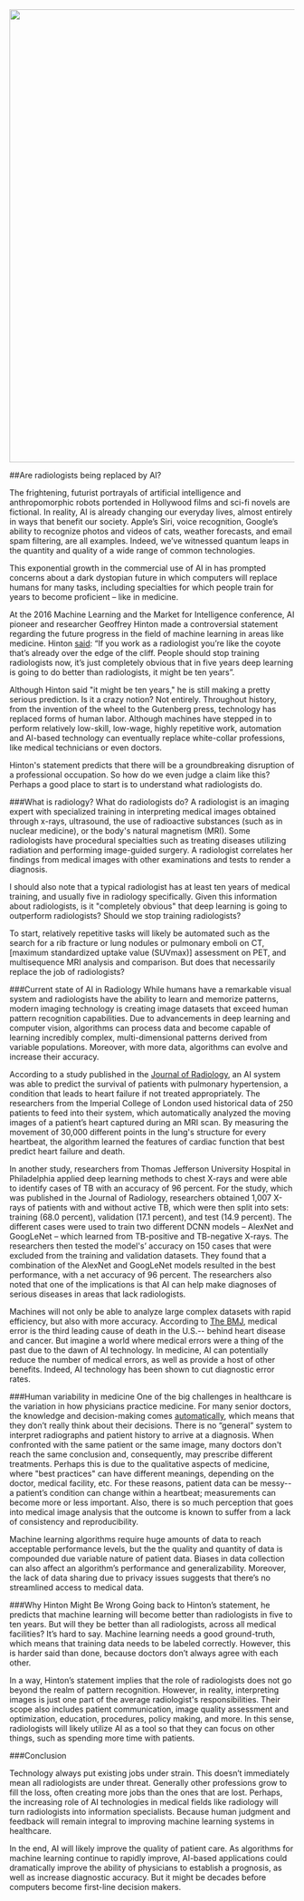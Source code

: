 <img src="src-are-radiologists-being-replace-by-ai.mdthoughts-on-the-chinese-room-problem/Radiologist_in_San_Diego_CA_2010.jpg" width=800 />

##Are radiologists being replaced by AI?
 
The frightening, futurist portrayals of artificial intelligence and anthropomorphic robots portended in Hollywood films and sci-fi novels are fictional. In reality, AI is already changing our everyday lives, almost entirely in ways that benefit our society. Apple’s Siri, voice recognition, Google’s ability to recognize photos and videos of cats, weather forecasts, and email spam filtering, are all examples. Indeed, we’ve witnessed quantum leaps in the quantity and quality of a wide range of common technologies. 
 
This exponential growth in the commercial use of AI in has prompted concerns about a dark dystopian future in which computers will replace humans for many tasks, including specialties for which people train for years to become proficient – like in medicine. 
 
At the 2016 Machine Learning and the Market for Intelligence conference, AI pioneer and researcher Geoffrey Hinton made a controversial statement regarding the future progress in the field of machine learning in areas like medicine. Hinton [said](https://www.youtube.com/watch?v=2HMPRXstSvQ&feature=youtu.be&t=29): 
“If you work as a radiologist you’re like the coyote that’s already over the edge of the cliff. People should stop training radiologists now, it’s just completely obvious that in five years deep learning is going to do better than radiologists, it might be ten years”. 
 
Although Hinton said "it might be ten years," he is still making a pretty serious prediction. Is it a crazy notion? Not entirely. Throughout history, from the invention of the wheel to the Gutenberg press, technology has replaced forms of human labor. Although machines have stepped in to perform relatively low-skill, low-wage, highly repetitive work, automation and AI-based technology can eventually replace white-collar professions, like medical technicians or even doctors.
 
Hinton's statement predicts that there will be a groundbreaking disruption of a professional occupation. So how do we even judge a claim like this? Perhaps a good place to start is to understand what radiologists do.
 
###What is radiology? What do radiologists do?
A radiologist is an imaging expert with specialized training in interpreting medical images obtained through x-rays, ultrasound, the use of radioactive substances (such as in nuclear medicine), or the body's natural magnetism (MRI). Some radiologists have procedural specialties such as treating diseases utilizing radiation and performing image-guided surgery.  A radiologist correlates her findings from medical images with other examinations and tests to render a diagnosis.  
 
I should also note that a typical radiologist has at least ten years of medical training, and usually five in radiology specifically. Given this information about radiologists, is it "completely obvious" that deep learning is going to outperform radiologists? Should we stop training radiologists?
 
To start, relatively repetitive tasks will likely be automated such as the search for a rib fracture or lung nodules or pulmonary emboli on CT, [maximum standardized uptake value (SUVmax)] assessment on PET, and multisequence MRI analysis and comparison. But does that necessarily replace the job of radiologists? 
 
###Current state of AI in Radiology
While humans have a remarkable visual system and radiologists have the ability to learn and memorize patterns, modern imaging technology is creating image datasets that exceed human pattern recognition capabilities. Due to advancements in deep learning and computer vision, algorithms can process data and become capable of learning incredibly complex, multi-dimensional patterns derived from variable populations.  Moreover, with more data, algorithms can evolve and increase their accuracy. 
 
According to a study published in the [Journal of Radiology](http://pubs.rsna.org/doi/full/10.1148/radiol.2016161315), an AI system was able to predict the survival of patients with pulmonary hypertension, a condition that leads to heart failure if not treated appropriately. The researchers from the Imperial College of London used historical data of 250 patients to feed into their system, which automatically analyzed the moving images of a patient’s heart captured during an MRI scan. By measuring the movement of 30,000 different points in the lung's structure for every heartbeat, the algorithm learned the features of cardiac function that best predict heart failure and death. 
 
In another study, researchers from Thomas Jefferson University Hospital in Philadelphia applied deep learning methods to chest X-rays and were able to identify cases of TB with an accuracy of 96 percent. For the study, which was published in the Journal of Radiology, researchers obtained 1,007 X-rays of patients with and without active TB, which were then split into sets: training (68.0 percent), validation (17.1 percent), and test (14.9 percent). The different cases were used to train two different DCNN models – AlexNet and GoogLeNet – which learned from TB-positive and TB-negative X-rays. The researchers then tested the model's’ accuracy on 150 cases that were excluded from the training and validation datasets. They found that a combination of the AlexNet and GoogLeNet models resulted in the best performance, with a net accuracy of 96 percent.  The researchers also noted that one of the implications is that AI can help make diagnoses of serious diseases in areas that lack radiologists.
 
Machines will not only be able to analyze large complex datasets with rapid efficiency, but also with more accuracy. According to [The BMJ](http://www.bmj.com/content/353/bmj.i2139), medical error is the third leading cause of death in the U.S.-- behind heart disease and cancer. But imagine a world where medical errors were a thing of the past due to the dawn of AI technology. In medicine, AI can potentially reduce the number of medical errors, as well as provide a host of other benefits. Indeed, AI technology has been shown to cut diagnostic error rates. 
 
###Human variability in medicine
One of the big challenges in healthcare is the variation in how physicians practice medicine. For many senior doctors, the knowledge and decision-making comes [automatically](https://www.ncbi.nlm.nih.gov/pubmed/2261032), which means that they don’t really think about their decisions. There is no “general” system to interpret radiographs and patient history to arrive at a diagnosis. When confronted with the same patient or the same image, many doctors don't reach the same conclusion and, consequently, may prescribe different treatments. Perhaps this is due to the qualitative aspects of medicine, where "best practices" can have different meanings, depending on the doctor, medical facility, etc. For these reasons, patient data can be messy-- a patient’s condition can change within a heartbeat; measurements can become more or less important. Also, there is so much perception that goes into medical image analysis that the outcome is known to suffer from a lack of consistency and reproducibility. 
 
Machine learning algorithms require huge amounts of data to reach acceptable performance levels, but the the quality and quantity of data is compounded due variable nature of patient data. Biases in data collection can also affect an algorithm’s performance and generalizability. Moreover, the lack of data sharing due to privacy issues suggests that there’s no streamlined access to medical data.
 
###Why Hinton Might Be Wrong
Going back to Hinton’s statement, he predicts that machine learning will become better than radiologists in five to ten years. But will they be better than all radiologists, across all medical facilities? It’s hard to say. Machine learning needs a good ground-truth, which means that training data needs to be labeled correctly. However, this is harder said than done, because doctors don’t always agree with each other. 
 
In a way, Hinton’s statement implies that the role of radiologists does not go beyond the realm of pattern recognition. However, in reality, interpreting images is just one part of the average radiologist's responsibilities. Their scope also includes patient communication, image quality assessment and optimization, education, procedures, policy making, and more. In this sense, radiologists will likely utilize AI as a tool so that they can focus on other things, such as spending more time with patients.
 
###Conclusion
 
Technology always put existing jobs under strain. This doesn’t immediately mean all radiologists are under threat. Generally other professions grow to fill the loss, often creating more jobs than the ones that are lost. Perhaps, the increasing role of AI technologies in medical fields like radiology will turn radiologists into information specialists. Because human judgment and feedback will remain integral to improving machine learning systems in healthcare. 
 
In the end, AI will likely improve the quality of patient care. As algorithms for machine learning continue to rapidly improve, AI-based applications could dramatically improve the ability of physicians to establish a prognosis, as well as increase diagnostic accuracy. But it might be decades before computers become first-line decision makers.
